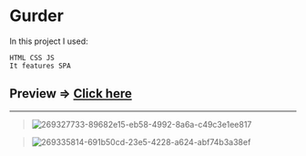 # Gurder
In this project I used:
```
HTML CSS JS
It features SPA
```

## Preview     =>   [  Click here ](https://ahmed-abdelghafar.github.io/Gurder/)

<hr>

>![269327733-89682e15-eb58-4992-8a6a-c49c3e1ee817](https://github.com/Ahmed-Abdelghafar/Gurder/assets/108437358/e8ed0dd3-84da-4c44-9c27-0e2c044358d2)


>![269335814-691b50cd-23e5-4228-a624-abf74b3a38ef](https://github.com/Ahmed-Abdelghafar/Gurder/assets/108437358/18e84055-ef23-4106-ba76-673eb678a49b)


